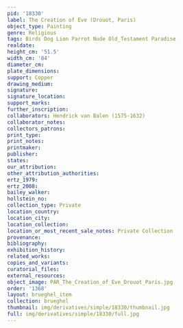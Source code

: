 ```yaml
---
pid: '18330'
label: The Creation of Eve (Drouot, Paris)
object_type: Painting
genre: Religious
tags: Birds Dog Lion Parrot Nude Old_Testament Paradise
realdate: 
height_cm: '51.5'
width_cm: '84'
diameter_cm: 
plate_dimensions: 
support: Copper
drawing_medium: 
signature: 
signature_location: 
support_marks: 
further_inscription: 
collaborators: Hendrick van Balen (1575-1632)
collaborator_notes: 
collectors_patrons: 
print_type: 
print_notes: 
printmaker: 
publisher: 
states: 
our_attribution: 
other_attribution_authorities: 
ertz_1979: 
ertz_2008: 
bailey_walker: 
hollstein_no: 
collection_type: Private
location_country: 
location_city: 
location_collection: 
location_or_most_recent_sale_notes: Private Collection
provenance: 
bibliography: 
exhibition_history: 
related_works: 
copies_and_variants: 
curatorial_files: 
external_resources: 
object_image: PAR_The_Creation_of_Eve_Drouot_Paris.jpg
order: '1368'
layout: brueghel_item
collection: brueghel
thumbnail: img/derivatives/simple/18330/thumbnail.jpg
full: img/derivatives/simple/18330/full.jpg
---
```

